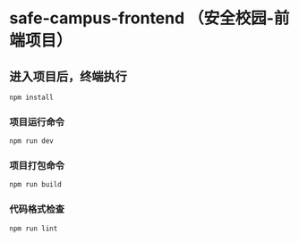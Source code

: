 # safe-campus-frontend （安全校园-前端项目）

## 进入项目后，终端执行

```sh
npm install
```

### 项目运行命令

```sh
npm run dev
```

### 项目打包命令

```sh
npm run build
```

### 代码格式检查

```sh
npm run lint
```
